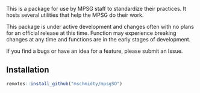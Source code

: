 This is a package for use by MPSG staff to standardize their practices. It hosts several utilities that help the MPSG do their work.  

This package is under active development and changes often with no plans for an official release at this time.  Function may experience breaking changes at any time and functions are in the early stages of development. 

If you find a bugs or have an idea for a feature, please submit an Issue.  

## Installation

```r 
remotes::install_github("mschmidty/mpsgSO")
```
